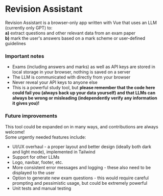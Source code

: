 # Revision Assistant

Revision Assistant is a browser-only app written with Vue that uses an LLM (currently only GPT) to:\
**a)** extract questions and other relevant data from an exam paper \
**b)** mark the user's answers based on a mark scheme or user-defined guidelines

### Important notes

-   Exams (including answers and marks) as well as API keys are stored in local storage in your browser, nothing is saved on a server
-   The LLM is communicated with directly from your browser
-   Never reveal your API keys to anyone else
-   This is a powerful study tool, but **please remember that the code here could fail you (always back up your data yourself) and that LLMs can always be wrong or misleading (independently verify any information it gives you)!**

### Future improvements

This tool could be expanded on in many ways, and contributions are always welcome! \
Some urgently needed features include:

-   UI/UX overhaul - a proper layout and better design (ideally both dark and light mode), implemented in Tailwind
-   Support for other LLMs
-   Logo, navbar, footer, etc.
-   More consistent error messages and logging - these also need to be displayed to the user
-   Option to generate new exam questions - this would require careful prompting and pessimistic usage, but could be extremely powerful
-   Unit tests and manual testing
